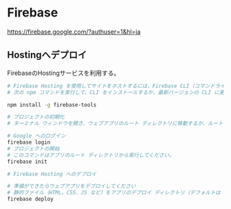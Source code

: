 # Firebase

https://firebase.google.com/?authuser=1&hl=ja

## Hostingへデプロイ

FirebaseのHostingサービスを利用する。

```bash
# Firebase Hosting を使用してサイトをホストするには、Firebase CLI（コマンドライン ツール）が必要です。
# 次の npm コマンドを実行して、CLI をインストールするか、最新バージョンの CLI に更新します。

npm install -g firebase-tools
```

```bash
# プロジェクトの初期化
# ターミナル ウィンドウを開き、ウェブアプリのルート ディレクトリに移動するか、ルート ディレクトリを作成します

# Google へのログイン
firebase login
# プロジェクトの開始
# このコマンドはアプリのルート ディレクトリから実行してください。
firebase init
```

```bash
# Firebase Hosting へのデプロイ

# 準備ができたらウェブアプリをデプロイしてください
# 静的ファイル（HTML、CSS、JS など）をアプリのデプロイ ディレクトリ（デフォルトは「public」）に配置します。続いて、アプリのルート ディレクトリから次のコマンドを実行します。
firebase deploy
```
